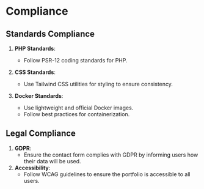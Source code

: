 # Compliance

## Standards Compliance
1. **PHP Standards**:
   - Follow PSR-12 coding standards for PHP.

2. **CSS Standards**:
   - Use Tailwind CSS utilities for styling to ensure consistency.

3. **Docker Standards**:
   - Use lightweight and official Docker images.
   - Follow best practices for containerization.

## Legal Compliance
1. **GDPR**:
   - Ensure the contact form complies with GDPR by informing users how their data will be used.
2. **Accessibility**:
   - Follow WCAG guidelines to ensure the portfolio is accessible to all users.